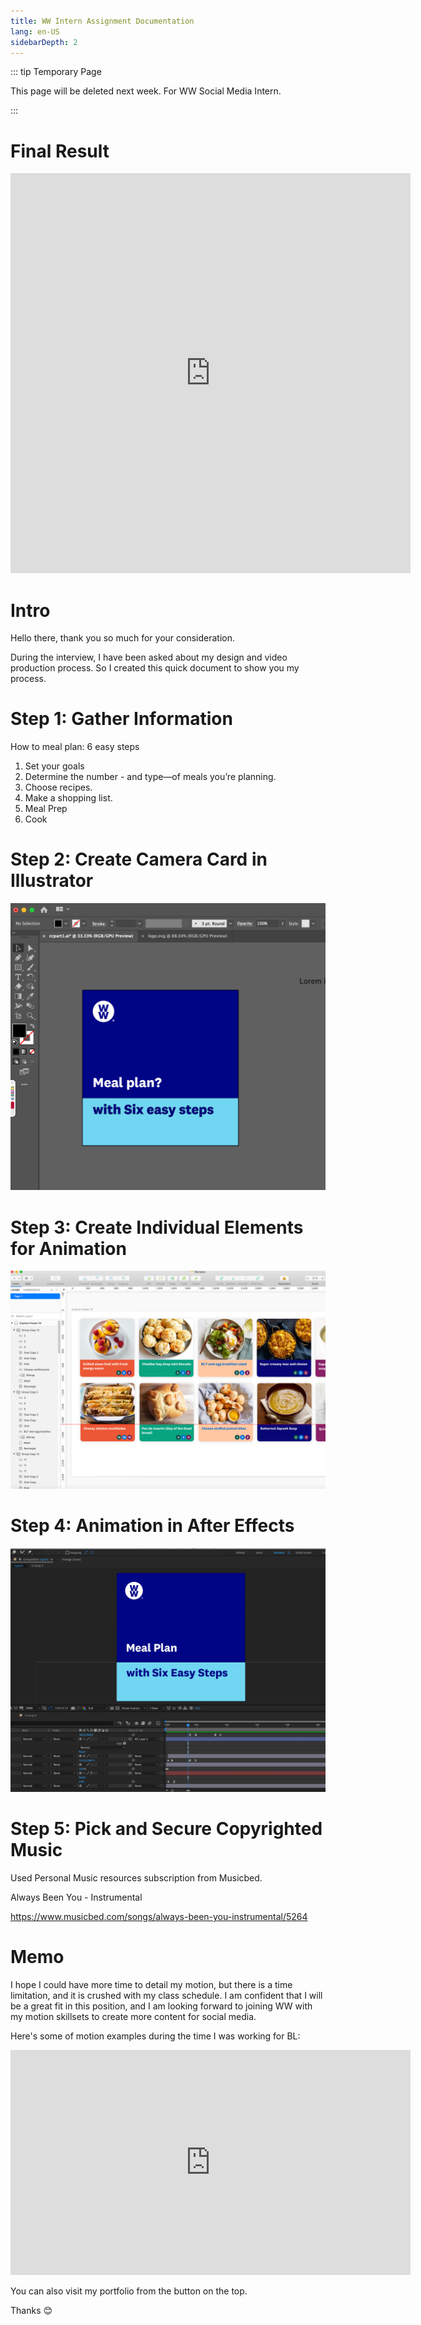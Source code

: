 ```yaml
---
title: WW Intern Assignment Documentation
lang: en-US
sidebarDepth: 2
---
```


::: tip Temporary Page 

This page will be deleted next week. For WW Social Media Intern. 

:::



# Final Result

<iframe src="https://player.vimeo.com/video/476387068" width="640" height="640" frameborder="0" allow="autoplay; fullscreen" allowfullscreen></iframe>

# Intro

Hello there, thank you so much for your consideration. 

During the interview, I have been asked about my design and video production process. So I created this quick document to show you my process. 

# Step 1: Gather Information 

How to meal plan: 6 easy steps

1. Set your goals
2. Determine the number - and type—of meals you’re planning.
3. Choose recipes.
4. Make a shopping list.
5. Meal Prep 
6. Cook

# Step 2: Create Camera Card in Illustrator 

![](https://raw.githubusercontent.com/irwinchyi/imgbed/master/img/20201106114748.png)



# Step 3: Create Individual Elements for Animation

![](https://raw.githubusercontent.com/irwinchyi/imgbed/master/img/20201106114833.png)



# Step 4: Animation in After Effects

![](https://raw.githubusercontent.com/irwinchyi/imgbed/master/img/20201106114921.png)



# Step 5: Pick and Secure Copyrighted Music

Used Personal Music resources subscription from Musicbed. 

Always Been You - Instrumental 

https://www.musicbed.com/songs/always-been-you-instrumental/5264



# Memo

I hope I could have more time to detail my motion, but there is a time limitation, and it is crushed with my class schedule. 
I am confident that I will be a great fit in this position, and I am looking forward to joining WW with my motion skillsets to create more content for social media. 

Here's some of motion examples during the time I was working for BL: 

<iframe src="https://player.vimeo.com/video/390118271" width="640" height="360" frameborder="0" allow="autoplay; fullscreen" allowfullscreen></iframe>

You can also visit my portfolio from the button on the top.

Thanks 😊